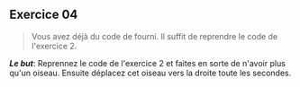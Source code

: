 ## Exercice 04

> Vous avez déjà du code de fourni. Il suffit de reprendre le code de l'exercice 2.

**_Le but_**: Reprennez le code de l'exercice 2 et faites en sorte de n'avoir plus qu'un oiseau. Ensuite déplacez cet oiseau vers la droite toute les secondes.